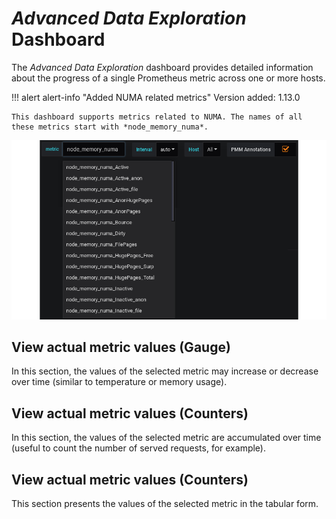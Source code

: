 # *Advanced Data Exploration* Dashboard

The *Advanced Data Exploration* dashboard provides detailed information about the progress of a single Prometheus metric across one or more hosts.

!!! alert alert-info "Added NUMA related metrics"
    Version added: 1.13.0

    This dashboard supports metrics related to NUMA. The names of all these metrics start with *node_memory_numa*.

![](_images/metrics-monitor.advanced-data-exploration.node-memory-numa.png)

## View actual metric values (Gauge)

In this section, the values of the selected metric may increase or decrease over time (similar to temperature or memory usage).

## View actual metric values (Counters)

In this section, the values of the selected metric are accumulated over time (useful to count the number of served requests, for example).

## View actual metric values (Counters)

This section presents the values of the selected metric in the tabular form.
